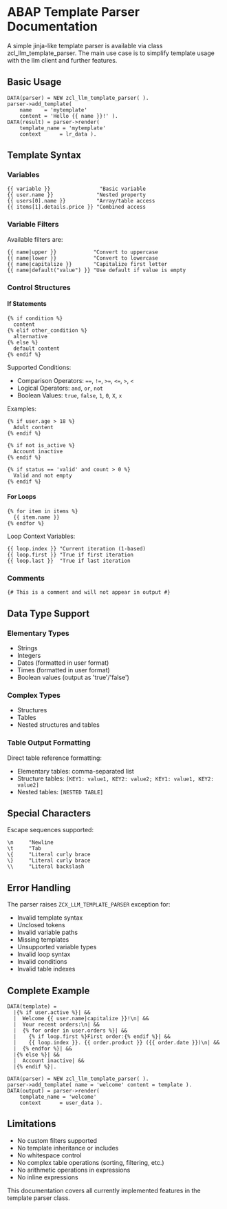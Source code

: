 # ABAP Template Parser Documentation

A simple jinja-like template parser is available via class zcl_llm_template_parser. The main use case is to simplify template usage with the llm client and further features.

## Basic Usage

```abap
DATA(parser) = NEW zcl_llm_template_parser( ).
parser->add_template( 
    name    = 'mytemplate'
    content = 'Hello {{ name }}!' ).
DATA(result) = parser->render( 
    template_name = 'mytemplate'
    context      = lr_data ).
```

## Template Syntax

### Variables

```abap
{{ variable }}                "Basic variable
{{ user.name }}              "Nested property
{{ users[0].name }}          "Array/table access
{{ items[1].details.price }} "Combined access
```

### Variable Filters

Available filters are:

```abap
{{ name|upper }}            "Convert to uppercase
{{ name|lower }}            "Convert to lowercase
{{ name|capitalize }}       "Capitalize first letter
{{ name|default("value") }} "Use default if value is empty
```

### Control Structures

#### If Statements

```abap
{% if condition %}
  content
{% elif other_condition %}
  alternative
{% else %}
  default content
{% endif %}
```

Supported Conditions:

- Comparison Operators: `==`, `!=`, `>=`, `<=`, `>`, `<`
- Logical Operators: `and`, `or`, `not`
- Boolean Values: `true`, `false`, `1`, `0`, `X`, `x`

Examples:

```abap
{% if user.age > 18 %}
  Adult content
{% endif %}

{% if not is_active %}
  Account inactive
{% endif %}

{% if status == 'valid' and count > 0 %}
  Valid and not empty
{% endif %}
```

#### For Loops

```abap
{% for item in items %}
  {{ item.name }}
{% endfor %}
```

Loop Context Variables:

```abap
{{ loop.index }} "Current iteration (1-based)
{{ loop.first }} "True if first iteration
{{ loop.last }}  "True if last iteration
```

### Comments

```abap
{# This is a comment and will not appear in output #}
```

## Data Type Support

### Elementary Types

- Strings
- Integers
- Dates (formatted in user format)
- Times (formatted in user format)
- Boolean values (output as 'true'/'false')

### Complex Types

- Structures
- Tables
- Nested structures and tables

### Table Output Formatting

Direct table reference formatting:

- Elementary tables: comma-separated list
- Structure tables: `[KEY1: value1, KEY2: value2; KEY1: value1, KEY2: value2]`
- Nested tables: `[NESTED TABLE]`

## Special Characters

Escape sequences supported:

```abap
\n     "Newline
\t     "Tab
\{     "Literal curly brace
\}     "Literal curly brace
\\     "Literal backslash
```

## Error Handling

The parser raises `ZCX_LLM_TEMPLATE_PARSER` exception for:

- Invalid template syntax
- Unclosed tokens
- Invalid variable paths
- Missing templates
- Unsupported variable types
- Invalid loop syntax
- Invalid conditions
- Invalid table indexes

## Complete Example

```abap
DATA(template) =
  |{% if user.active %}| &&
  |  Welcome {{ user.name|capitalize }}!\n| &&
  |  Your recent orders:\n| &&
  |  {% for order in user.orders %}| &&
  |    {% if loop.first %}First order:{% endif %}| &&
  |    {{ loop.index }}. {{ order.product }} ({{ order.date }})\n| &&
  |  {% endfor %}| &&
  |{% else %}| &&
  |  Account inactive| &&
  |{% endif %}|.

DATA(parser) = NEW zcl_llm_template_parser( ).
parser->add_template( name = 'welcome' content = template ).
DATA(output) = parser->render( 
    template_name = 'welcome'
    context      = user_data ).
```

## Limitations

- No custom filters supported
- No template inheritance or includes
- No whitespace control
- No complex table operations (sorting, filtering, etc.)
- No arithmetic operations in expressions
- No inline expressions

This documentation covers all currently implemented features in the template parser class.
